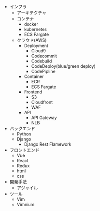 


- インフラ
    - アーキテクチャ
    - コンテナ
        - docker
        - kubernetes
        - ECS Fargate
    - クラウド(AWS)
        - Deployment
            - Cloud9
            - Codecommit
            - Codebuild
            - CodeDeploy(blue/green deploy)
            - CodePipline
        - Container
            - ECR
            - ECS Fargate
        - Frontend
            - S3
            - Cloudfront
            - WAF
        - API
            - API Gateway
            - NLB
- バックエンド
    - Python
    - Django
        - Django Rest Flamework
- フロントエンド
    - Vue
    - React
    - Redux
    - html
    - css
- 開発手法
    - アジャイル
- ツール
    - Vim
    - Vimnium


